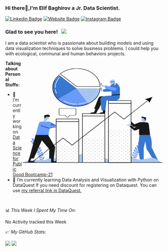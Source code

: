 ### Hi there👋,I'm Elif Baghirov a Jr. Data Scientist.

[![Linkedin Badge](https://img.shields.io/badge/-LinkedIn-0e76a8?style=flat-square&logo=Linkedin&logoColor=white)](https://www.linkedin.com/in/elif-kucukaslan-baghirov-545683a6/)
[![Website Badge](https://img.shields.io/badge/Website-3b5998?style=flat-square&logo=google-chrome&logoColor=white)](https://elifbaghirov.blogspot.com/)
[![Instagram Badge](https://img.shields.io/badge/-Instagram-e4405f?style=flat-square&logo=Instagram&logoColor=white)](https://www.instagram.com/elifkucukaslan/)

### Glad to see you here! &nbsp; ![](https://visitor-badge.glitch.me/badge?page_id=oceanox14.oceanox14)

I am a data scientist who is passionate about building models and using data visualization techniques to solve business problems. I could help you with ecological, communal and human behaviors projects.

<img width="450px" height="350px" align="right" alt="GIF" src="datasct.gif" />



**Talking about Personal Stuffs:**


- 🔭 I’m currently working on [Data Science for Public Good Bootcamp-21 ](https://www.kodluyoruz.org/dspg/)
- 🌱 I’m currently learning Data Analysis and Visualization with Python on DataQuest 
If you need discount for registering on Dataquest. You can use [my referral link in DataQuest.](https://app.dataquest.io/referral-signup/d0rg8d1y/)



</br>


📊 *This Week I Spent My Time On:*
<!--START_SECTION:waka-->
No Activity tracked this Week
<!--END_SECTION:waka-->



📈 *My GitHub Stats:*

<p>
  <img height="180em" src="https://github-readme-stats.vercel.app/api?username=oceanox14&show_icons=true&hide_border=true&&count_private=true&include_all_commits=true" />
  <img height="180em" src="https://github-readme-stats.vercel.app/api/top-langs/?username=oceanox14&exclude_repo=KNN-Image-Classification&show_icons=true&hide_border=true&layout=compact&langs_count=8"/>
</p>























